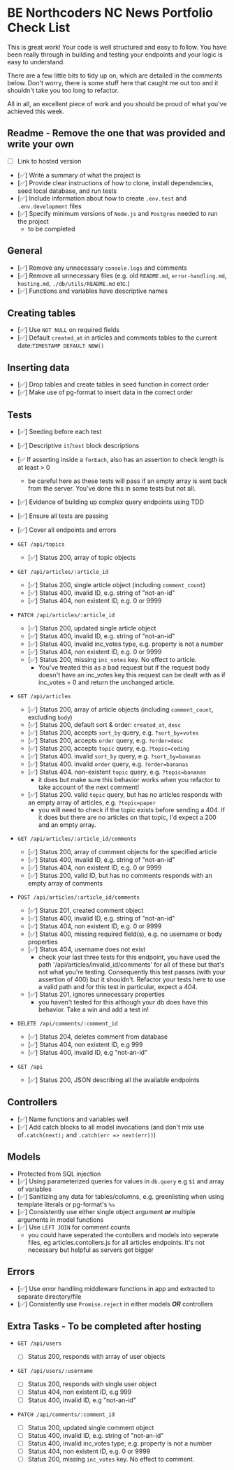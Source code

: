 # BE Northcoders NC News Portfolio Check List

This is great work! Your code is well structured and easy to follow. You have been really through in building and testing your endpoints and your logic is easy to understand. 

There are a few little bits to tidy up on, which are detailed in the comments below. Don't worry, there is some stuff here that caught me out too and it shouldn't take you too long to refactor.

All in all, an excellent piece of work and you should be proud of what you've achieved this week.

## Readme - Remove the one that was provided and write your own

- [ ] Link to hosted version
- [✅] Write a summary of what the project is
- [✅] Provide clear instructions of how to clone, install dependencies, seed local database, and run tests
- [✅] Include information about how to create `.env.test` and `.env.development` files
- [✅] Specify minimum versions of `Node.js` and `Postgres` needed to run the project
  - to be completed

## General

- [✅] Remove any unnecessary `console.logs` and comments
- [✅] Remove all unnecessary files (e.g. old `README.md`, `error-handling.md`, `hosting.md`, `./db/utils/README.md` etc.)
- [✅] Functions and variables have descriptive names

## Creating tables

- [✅] Use `NOT NULL` on required fields
- [✅] Default `created_at` in articles and comments tables to the current date:`TIMESTAMP DEFAULT NOW()`

## Inserting data

- [✅] Drop tables and create tables in seed function in correct order
- [✅] Make use of pg-format to insert data in the correct order

## Tests

- [✅] Seeding before each test
- [✅] Descriptive `it`/`test` block descriptions
- [✅ If asserting inside a `forEach`, also has an assertion to check length is at least > 0
  - be careful here as these tests will pass if an empty array is sent back from the server. You've done this in some tests but not all.
- [✅] Evidence of building up complex query endpoints using TDD
- [✅] Ensure all tests are passing
- [✅] Cover all endpoints and errors

- `GET /api/topics`

  - [✅] Status 200, array of topic objects

- `GET /api/articles/:article_id`

  - [✅] Status 200, single article object (including `comment_count`)
  - [✅] Status 400, invalid ID, e.g. string of "not-an-id"
  - [✅] Status 404, non existent ID, e.g. 0 or 9999

- `PATCH /api/articles/:article_id`

  - [✅] Status 200, updated single article object
  - [✅] Status 400, invalid ID, e.g. string of "not-an-id"
  - [✅] Status 400, invalid inc_votes type, e.g. property is not a number
  - [✅] Status 404, non existent ID, e.g. 0 or 9999
  - [✅] Status 200, missing `inc_votes` key. No effect to article.
    - You've treated this as a bad request but if the request body doesn't have an inc_votes key this request can be dealt with as if inc_votes = 0 and return the unchanged article.

- `GET /api/articles`

  - [✅] Status 200, array of article objects (including `comment_count`, excluding `body`)
  - [✅] Status 200, default sort & order: `created_at`, `desc`
  - [✅] Status 200, accepts `sort_by` query, e.g. `?sort_by=votes`
  - [✅] Status 200, accepts `order` query, e.g. `?order=desc`
  - [✅] Status 200, accepts `topic` query, e.g. `?topic=coding`
  - [✅] Status 400. invalid `sort_by` query, e.g. `?sort_by=bananas`
  - [✅] Status 400. invalid `order` query, e.g. `?order=bananas`
  - [✅] Status 404. non-existent `topic` query, e.g. `?topic=bananas`
    - it does but make sure this behavior works when you refactor to take account of the next comment!
  - [✅] Status 200. valid `topic` query, but has no articles responds with an empty array of articles, e.g. `?topic=paper`
    - you will need to check if the topic exists before sending a 404. If it does but there are no articles on that topic, I'd expect a 200 and an empty array.

- `GET /api/articles/:article_id/comments`

  - [✅] Status 200, array of comment objects for the specified article
  - [✅] Status 400, invalid ID, e.g. string of "not-an-id"
  - [✅] Status 404, non existent ID, e.g. 0 or 9999
  - [✅] Status 200, valid ID, but has no comments responds with an empty array of comments

- `POST /api/articles/:article_id/comments`

  - [✅] Status 201, created comment object
  - [✅] Status 400, invalid ID, e.g. string of "not-an-id"
  - [✅] Status 404, non existent ID, e.g. 0 or 9999
  - [✅] Status 400, missing required field(s), e.g. no username or body properties
  - [✅] Status 404, username does not exist
    - check your last three tests for this endpoint, you have used the path '/api/articles/invalid_id/comments' for all of these but that's not what you're testing. Consequently this test passes (with your assertion of 400) but it shouldn't. Refactor your tests here to use a valid path and for this test in particular, expect a 404.
  - [✅] Status 201, ignores unnecessary properties
    - you haven't tested for this although your db does have this behavior. Take a win and add a test in!

- `DELETE /api/comments/:comment_id`

  - [✅] Status 204, deletes comment from database
  - [✅] Status 404, non existent ID, e.g 999
  - [✅] Status 400, invalid ID, e.g "not-an-id"

- `GET /api`

  - [✅] Status 200, JSON describing all the available endpoints

## Controllers

- [✅] Name functions and variables well
- [✅] Add catch blocks to all model invocations (and don't mix use of`.catch(next);` and `.catch(err => next(err))`)
 

## Models

- Protected from SQL injection
- [✅] Using parameterized queries for values in `db.query` e.g `$1` and array of variables
- [✅] Sanitizing any data for tables/columns, e.g. greenlisting when using template literals or pg-format's `%s`
- [✅] Consistently use either single object argument _**or**_ multiple arguments in model functions
- [✅] Use `LEFT JOIN` for comment counts
     - you could have seperated the contollers and models into seperate files, eg articles.contollers.js for all articles endpoints. It's not necessary but helpful as servers get bigger

## Errors

- [✅] Use error handling middleware functions in app and extracted to separate directory/file
- [✅] Consistently use `Promise.reject` in either models _**OR**_ controllers

## Extra Tasks - To be completed after hosting

- `GET /api/users`

  - [ ] Status 200, responds with array of user objects

- `GET /api/users/:username`

  - [ ] Status 200, responds with single user object
  - [ ] Status 404, non existent ID, e.g 999
  - [ ] Status 400, invalid ID, e.g "not-an-id"

- `PATCH /api/comments/:comment_id`

  - [ ] Status 200, updated single comment object
  - [ ] Status 400, invalid ID, e.g. string of "not-an-id"
  - [ ] Status 400, invalid inc_votes type, e.g. property is not a number
  - [ ] Status 404, non existent ID, e.g. 0 or 9999
  - [ ] Status 200, missing `inc_votes` key. No effect to comment.